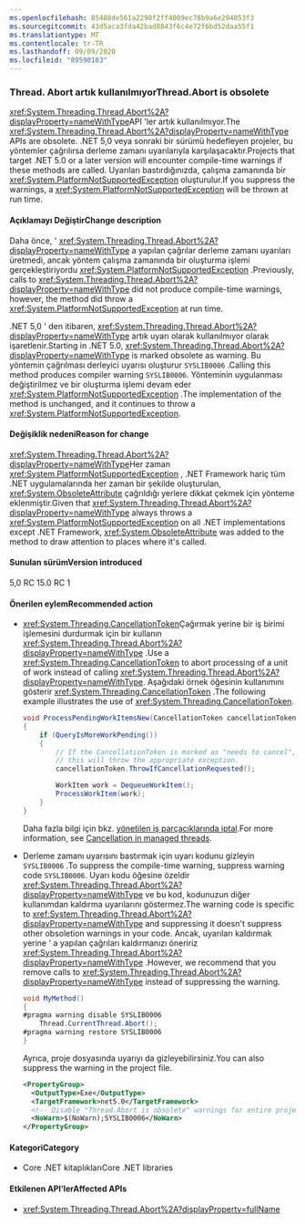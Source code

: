 ```yaml
---
ms.openlocfilehash: 85488de561a2298f2ff4009ec78b9a6e294053f3
ms.sourcegitcommit: 43d5aca3fda42bad8843f6c4e72f6bd52daa55f1
ms.translationtype: MT
ms.contentlocale: tr-TR
ms.lasthandoff: 09/09/2020
ms.locfileid: "89598183"
---
```

### <a name="threadabort-is-obsolete"></a><span data-ttu-id="1afeb-101">Thread. Abort artık kullanılmıyor</span><span class="sxs-lookup"><span data-stu-id="1afeb-101">Thread.Abort is obsolete</span></span>

<span data-ttu-id="1afeb-102"><xref:System.Threading.Thread.Abort%2A?displayProperty=nameWithType>API 'ler artık kullanılmıyor.</span><span class="sxs-lookup"><span data-stu-id="1afeb-102">The <xref:System.Threading.Thread.Abort%2A?displayProperty=nameWithType> APIs are obsolete.</span></span> <span data-ttu-id="1afeb-103">.NET 5,0 veya sonraki bir sürümü hedefleyen projeler, bu yöntemler çağrılırsa derleme zamanı uyarılarıyla karşılaşacaktır.</span><span class="sxs-lookup"><span data-stu-id="1afeb-103">Projects that target .NET 5.0 or a later version will encounter compile-time warnings if these methods are called.</span></span> <span data-ttu-id="1afeb-104">Uyarıları bastırdığınızda, çalışma zamanında bir <xref:System.PlatformNotSupportedException> oluşturulur.</span><span class="sxs-lookup"><span data-stu-id="1afeb-104">If you suppress the warnings, a <xref:System.PlatformNotSupportedException> will be thrown at run time.</span></span>

#### <a name="change-description"></a><span data-ttu-id="1afeb-105">Açıklamayı Değiştir</span><span class="sxs-lookup"><span data-stu-id="1afeb-105">Change description</span></span>

<span data-ttu-id="1afeb-106">Daha önce, ' <xref:System.Threading.Thread.Abort%2A?displayProperty=nameWithType> a yapılan çağrılar derleme zamanı uyarıları üretmedi, ancak yöntem çalışma zamanında bir oluşturma işlemi gerçekleştiriyordu <xref:System.PlatformNotSupportedException> .</span><span class="sxs-lookup"><span data-stu-id="1afeb-106">Previously, calls to <xref:System.Threading.Thread.Abort%2A?displayProperty=nameWithType> did not produce compile-time warnings, however, the method did throw a <xref:System.PlatformNotSupportedException> at run time.</span></span>

<span data-ttu-id="1afeb-107">.NET 5,0 ' den itibaren, <xref:System.Threading.Thread.Abort%2A?displayProperty=nameWithType> artık uyarı olarak kullanılmıyor olarak işaretlenir.</span><span class="sxs-lookup"><span data-stu-id="1afeb-107">Starting in .NET 5.0, <xref:System.Threading.Thread.Abort%2A?displayProperty=nameWithType> is marked obsolete as warning.</span></span> <span data-ttu-id="1afeb-108">Bu yöntemin çağrılması derleyici uyarısı oluşturur `SYSLIB0006` .</span><span class="sxs-lookup"><span data-stu-id="1afeb-108">Calling this method produces compiler warning `SYSLIB0006`.</span></span> <span data-ttu-id="1afeb-109">Yönteminin uygulanması değiştirilmez ve bir oluşturma işlemi devam eder <xref:System.PlatformNotSupportedException> .</span><span class="sxs-lookup"><span data-stu-id="1afeb-109">The implementation of the method is unchanged, and it continues to throw a <xref:System.PlatformNotSupportedException>.</span></span>

#### <a name="reason-for-change"></a><span data-ttu-id="1afeb-110">Değişiklik nedeni</span><span class="sxs-lookup"><span data-stu-id="1afeb-110">Reason for change</span></span>

<span data-ttu-id="1afeb-111"><xref:System.Threading.Thread.Abort%2A?displayProperty=nameWithType>Her zaman <xref:System.PlatformNotSupportedException> , .NET Framework hariç tüm .NET uygulamalarında her zaman bir şekilde oluşturulan, <xref:System.ObsoleteAttribute> çağrıldığı yerlere dikkat çekmek için yönteme eklenmiştir.</span><span class="sxs-lookup"><span data-stu-id="1afeb-111">Given that <xref:System.Threading.Thread.Abort%2A?displayProperty=nameWithType> always throws a <xref:System.PlatformNotSupportedException> on all .NET implementations except .NET Framework, <xref:System.ObsoleteAttribute> was added to the method to draw attention to places where it's called.</span></span>

#### <a name="version-introduced"></a><span data-ttu-id="1afeb-112">Sunulan sürüm</span><span class="sxs-lookup"><span data-stu-id="1afeb-112">Version introduced</span></span>

<span data-ttu-id="1afeb-113">5,0 RC 1</span><span class="sxs-lookup"><span data-stu-id="1afeb-113">5.0 RC 1</span></span>

#### <a name="recommended-action"></a><span data-ttu-id="1afeb-114">Önerilen eylem</span><span class="sxs-lookup"><span data-stu-id="1afeb-114">Recommended action</span></span>

- <span data-ttu-id="1afeb-115"><xref:System.Threading.CancellationToken>Çağırmak yerine bir iş birimi işlemesini durdurmak için bir kullanın <xref:System.Threading.Thread.Abort%2A?displayProperty=nameWithType> .</span><span class="sxs-lookup"><span data-stu-id="1afeb-115">Use a <xref:System.Threading.CancellationToken> to abort processing of a unit of work instead of calling <xref:System.Threading.Thread.Abort%2A?displayProperty=nameWithType>.</span></span> <span data-ttu-id="1afeb-116">Aşağıdaki örnek öğesinin kullanımını gösterir <xref:System.Threading.CancellationToken> .</span><span class="sxs-lookup"><span data-stu-id="1afeb-116">The following example illustrates the use of <xref:System.Threading.CancellationToken>.</span></span>

  ```csharp
  void ProcessPendingWorkItemsNew(CancellationToken cancellationToken)
  {
      if (QueryIsMoreWorkPending())
      {
          // If the CancellationToken is marked as "needs to cancel",
          // this will throw the appropriate exception.
          cancellationToken.ThrowIfCancellationRequested();

          WorkItem work = DequeueWorkItem();
          ProcessWorkItem(work);
      }
  }
  ```

  <span data-ttu-id="1afeb-117">Daha fazla bilgi için bkz. [yönetilen iş parçacıklarında iptal](../../../../docs/standard/threading/cancellation-in-managed-threads.md).</span><span class="sxs-lookup"><span data-stu-id="1afeb-117">For more information, see [Cancellation in managed threads](../../../../docs/standard/threading/cancellation-in-managed-threads.md).</span></span>

- <span data-ttu-id="1afeb-118">Derleme zamanı uyarısını bastırmak için uyarı kodunu gizleyin `SYSLIB0006` .</span><span class="sxs-lookup"><span data-stu-id="1afeb-118">To suppress the compile-time warning, suppress warning code `SYSLIB0006`.</span></span> <span data-ttu-id="1afeb-119">Uyarı kodu öğesine özeldir <xref:System.Threading.Thread.Abort%2A?displayProperty=nameWithType> ve bu kod, kodunuzun diğer kullanımdan kaldırma uyarılarını göstermez.</span><span class="sxs-lookup"><span data-stu-id="1afeb-119">The warning code is specific to <xref:System.Threading.Thread.Abort%2A?displayProperty=nameWithType> and suppressing it doesn't suppress other obsoletion warnings in your code.</span></span> <span data-ttu-id="1afeb-120">Ancak, uyarıları kaldırmak yerine ' a yapılan çağrıları kaldırmanızı öneririz <xref:System.Threading.Thread.Abort%2A?displayProperty=nameWithType> .</span><span class="sxs-lookup"><span data-stu-id="1afeb-120">However, we recommend that you remove calls to <xref:System.Threading.Thread.Abort%2A?displayProperty=nameWithType> instead of suppressing the warning.</span></span>

  ```csharp
  void MyMethod()
  {
  #pragma warning disable SYSLIB0006
      Thread.CurrentThread.Abort();
  #pragma warning restore SYSLIB0006
  }
  ```

  <span data-ttu-id="1afeb-121">Ayrıca, proje dosyasında uyarıyı da gizleyebilirsiniz.</span><span class="sxs-lookup"><span data-stu-id="1afeb-121">You can also suppress the warning in the project file.</span></span>

  ```xml
  <PropertyGroup>
    <OutputType>Exe</OutputType>
    <TargetFramework>net5.0</TargetFramework>
    <!-- Disable "Thread.Abort is obsolete" warnings for entire project. -->
    <NoWarn>$(NoWarn);SYSLIB0006</NoWarn>
  </PropertyGroup>
  ```

#### <a name="category"></a><span data-ttu-id="1afeb-122">Kategori</span><span class="sxs-lookup"><span data-stu-id="1afeb-122">Category</span></span>

- <span data-ttu-id="1afeb-123">Core .NET kitaplıkları</span><span class="sxs-lookup"><span data-stu-id="1afeb-123">Core .NET libraries</span></span>

#### <a name="affected-apis"></a><span data-ttu-id="1afeb-124">Etkilenen API’ler</span><span class="sxs-lookup"><span data-stu-id="1afeb-124">Affected APIs</span></span>

- <xref:System.Threading.Thread.Abort%2A?displayProperty=fullName>

<!--

#### Affected APIs

- `Overload:System.Threading.Thread.Abort`

-->

